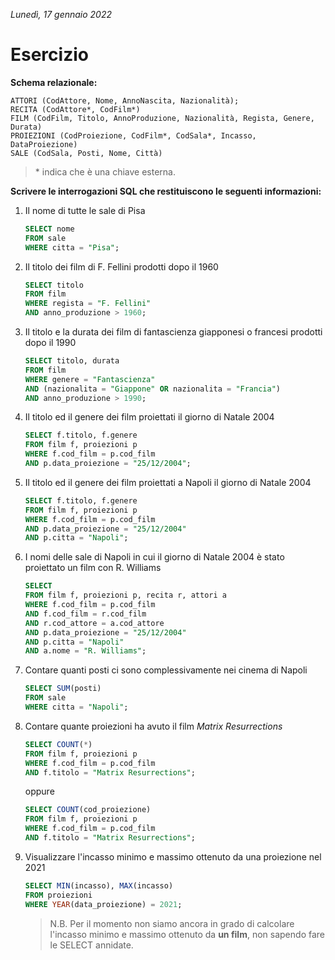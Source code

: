 *Lunedì, 17 gennaio 2022*

# Esercizio

**Schema relazionale:**

```
ATTORI (CodAttore, Nome, AnnoNascita, Nazionalità);
RECITA (CodAttore*, CodFilm*)
FILM (CodFilm, Titolo, AnnoProduzione, Nazionalità, Regista, Genere, Durata)
PROIEZIONI (CodProiezione, CodFilm*, CodSala*, Incasso, DataProiezione)
SALE (CodSala, Posti, Nome, Città)
```
> \* indica che è una chiave esterna.

**Scrivere le interrogazioni SQL che restituiscono le seguenti informazioni:**

1. Il nome di tutte le sale di Pisa

	```sql
	SELECT nome
	FROM sale
	WHERE citta = "Pisa";
	```

2. Il titolo dei film di F. Fellini prodotti dopo il 1960

	```sql
	SELECT titolo
	FROM film
	WHERE regista = "F. Fellini"
	AND anno_produzione > 1960;
	```

3. Il titolo e la durata dei film di fantascienza giapponesi o francesi prodotti dopo il 1990

	```sql
	SELECT titolo, durata
	FROM film
	WHERE genere = "Fantascienza"
	AND (nazionalita = "Giappone" OR nazionalita = "Francia")
	AND anno_produzione > 1990;
	```

4. Il titolo ed il genere dei film proiettati il giorno di Natale 2004

	```sql
	SELECT f.titolo, f.genere
	FROM film f, proiezioni p
	WHERE f.cod_film = p.cod_film
	AND p.data_proiezione = "25/12/2004";
	```

5. Il titolo ed il genere dei film proiettati a Napoli il giorno di Natale 2004

	```sql
	SELECT f.titolo, f.genere
	FROM film f, proiezioni p
	WHERE f.cod_film = p.cod_film
	AND p.data_proiezione = "25/12/2004"
	AND p.citta = "Napoli";
	```

6. I nomi delle sale di Napoli in cui il giorno di Natale 2004 è stato proiettato un film con R. Williams

	```sql
	SELECT 
	FROM film f, proiezioni p, recita r, attori a
	WHERE f.cod_film = p.cod_film
	AND f.cod_film = r.cod_film
	AND r.cod_attore = a.cod_attore
	AND p.data_proiezione = "25/12/2004"
	AND p.citta = "Napoli"
	AND a.nome = "R. Williams";
	```

7. Contare quanti posti ci sono complessivamente nei cinema di Napoli

	```sql
	SELECT SUM(posti)
	FROM sale
	WHERE citta = "Napoli";
	```

8. Contare quante proiezioni ha avuto il film *Matrix Resurrections*

	```sql
	SELECT COUNT(*)
	FROM film f, proiezioni p
	WHERE f.cod_film = p.cod_film
	AND f.titolo = "Matrix Resurrections";
	```

	oppure

	```sql
	SELECT COUNT(cod_proiezione)
	FROM film f, proiezioni p
	WHERE f.cod_film = p.cod_film
	AND f.titolo = "Matrix Resurrections";
	```

9. Visualizzare l'incasso minimo e massimo ottenuto da una proiezione nel 2021

	```sql
	SELECT MIN(incasso), MAX(incasso)
	FROM proiezioni
	WHERE YEAR(data_proiezione) = 2021;
	```

	> N.B. Per il momento non siamo ancora in grado di calcolare l'incasso minimo e massimo ottenuto da **un film**, non sapendo fare le SELECT annidate.